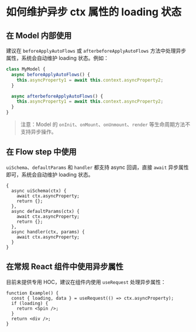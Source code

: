 # 如何维护异步 ctx 属性的 loading 状态

## 在 Model 内部使用

建议在 `beforeApplyAutoFlows` 或 `afterbeforeApplyAutoFlows` 方法中处理异步属性，系统会自动维护 loading 状态。例如：

```ts
class MyModel {
  async beforeApplyAutoFlows() {
    this.asyncProperty1 = await this.context.asyncProperty2;
  }

  async afterbeforeApplyAutoFlows() {
    this.asyncProperty1 = await this.context.asyncProperty2;
  }
}
```

> 注意：Model 的 `onInit`、`onMount`、`onUnmount`、`render` 等生命周期方法不支持异步操作。

## 在 Flow step 中使用

`uiSchema`、`defaultParams` 和 `handler` 都支持 async 回调，直接 `await` 异步属性即可，系统会自动维护 loading 状态。

```tsx
{
  async uiSchema(ctx) {
    await ctx.asyncProperty;
    return {};
  },
  async defaultParams(ctx) {
    await ctx.asyncProperty;
    return {};
  },
  async handler(ctx, params) {
    await ctx.asyncProperty;
  }
}
```

## 在常规 React 组件中使用异步属性

目前未提供专用 HOC，建议在组件内使用 `useRequest` 处理异步属性：

```tsx
function Example() {
  const { loading, data } = useRequest(() => ctx.asyncProperty);
  if (loading) {
    return <Spin />;
  }
  return <div />;
}
```
